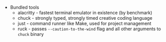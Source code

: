 - Bundled tools
    - alacritty - fastest terminal emulator in existence (by benchmark)
    - chuck - strongly typed, strongly timed creative coding language
    - just - command runner like Make, used for project management
    - ruck - passes `--caution-to-the-wind` flag and all other arguments to `chuck` binary
